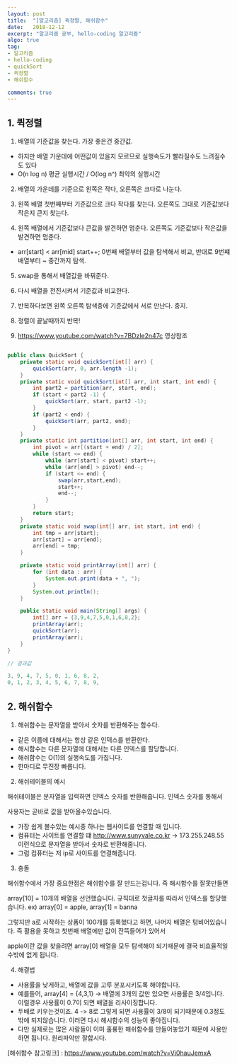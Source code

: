 ```yaml
---
layout: post
title:  "[알고리즘] 퀵정렬, 해쉬함수"
date:   2018-12-12
excerpt: "알고리즘 공부, hello-coding 알고리즘"
algo: true
tag:
- 알고리즘
- hello-coding
- quickSort
- 퀵정렬
- 해쉬함수

comments: true
---
```


## 1. 퀵정렬

1) 배열의 기준값을 찾는다. 가장 좋은건 중간값.

* 하지만 배열 가운데에 어떤값이 있을지 모르므로 실행속도가 빨라질수도 느려질수도 있다
* O(n log n) 평균 실행시간 / O(log n^) 최악의 실행시간

2) 배열의 가운데를 기준으로 왼쪽은 작다, 오른쪽은 크다로 나눈다.

3) 왼쪽 배열 첫번째부터 기준값으로 크다 작다를 찾는다. 오른쪽도 그대로 기준값보다 작은지 큰지 찾는다.

4) 왼쪽 배열에서 기준값보다 큰값을 발견하면 멈춘다. 오른쪽도 기준값보다 작은값을 발견하면 멈춘다.

* arr[start] < arr[mid] start++; 0번째 배열부터 값을 탐색해서 비교, 반대로 9번쨰 배열부터 ~ 중간까지 탐색.

5) swap을 통해서 배열값을 바꿔준다.

6) 다시 배열을 전진시켜서 기준값과 비교한다.

7) 반복하다보면 왼쪽 오른쪽 탐색중에 기준값에서 서로 만난다. 중지.

8) 정렬이 끝날때까지 반복!

9) <https://www.youtube.com/watch?v=7BDzle2n47c> 영상참조

```java

public class QuickSort {
    private static void quickSort(int[] arr) {
        quickSort(arr, 0, arr.length -1);
    }
    private static void quickSort(int[] arr, int start, int end) {
        int part2 = partition(arr, start, end);
        if (start < part2 -1) {
            quickSort(arr, start, part2 -1);
        }
        if (part2 < end) {
            quickSort(arr, part2, end);
        }
    }
    private static int partition(int[] arr, int start, int end) {
        int pivot = arr[(start + end) / 2];
        while (start <= end) {
            while (arr[start] < pivot) start++;
            while (arr[end] > pivot) end--;
            if (start <= end) {
                swap(arr,start,end);
                start++;
                end--;
            }
        }
        return start;
    }
    private static void swap(int[] arr, int start, int end) {
        int tmp = arr[start];
        arr[start] = arr[end];
        arr[end] = tmp;
    }

    private static void printArray(int[] arr) {
        for (int data : arr) {
            System.out.print(data + ", ");
        }
        System.out.println();
    }

    public static void main(String[] args) {
        int[] arr = {3,9,4,7,5,0,1,6,8,2};
        printArray(arr);
        quickSort(arr);
        printArray(arr);
    }
}

// 결과값

3, 9, 4, 7, 5, 0, 1, 6, 8, 2, 
0, 1, 2, 3, 4, 5, 6, 7, 8, 9, 

```

## 2. 해쉬함수

1) 해쉬함수는 문자열을 받아서 숫자를 반환해주는 함수다.

* 같은 이름에 대해서는 항상 같은 인덱스를 반환한다.
* 해시함수는 다른 문자열에 대해서는 다른 인덱스를 할당합니다.
* 해쉬함수는 O(1)의 실행속도를 가집니다.
* 한마디로 무진장 빠릅니다.

2) 해쉬테이블의 예시

해쉬테이블은 문자열을 입력하면 인덱스 숫자를 반환해줍니다. 인덱스 숫자를 통해서

사용자는 곧바로 값을 받아올수있습니다.

* 가장 쉽게 볼수있는 예시중 하나는 웹사이트를 연결할 때 입니다.
* 컴퓨터는 사이트를 연결할 떄  http://www.sunyvale.co.kr -> 173.255.248.55 이런식으로 문자열을 받아서 숫자로 반환해줍니다.
* 그럼 컴퓨터는 저 ip로 사이트를 연결해줍니다.

3) 충돌

해쉬함수에서 가장 중요한점은 해쉬함수를 잘 만드는겁니다. 즉 해시함수를 잘못만들면

array[10] = 10개의 배열을 선언했습니다. 규칙대로 첫글자를 따라서 인덱스를 할당했습니다. ex) array[0] = apple, array[1] = banna

그렇지만 a로 시작하는 상품이 100개를 등록했다고 하면, 나머지 배열은 텅비어있습니다. 즉 활용을 못하고 첫번째 배열에만 값이 잔뜩들어가 있어서

apple이란 값을 찾을려면 array[0] 배열을 모두 탐색해야 되기때문에 결국 비효율적일수밖에 없게 됩니다.

4) 해결법

* 사용률을 낮게하고, 배열에 값을 고루 분포시키도록 해야합니다.
* 예를들어, array[4] = {4,3,1} -> 배열에 3개의 값만 있으면 사용률은 3/4입니다. 이럴경우 사용률이 0.7이 되면 배열을 리사이징합니다.
* 두배로 키우는것이죠. 4 -> 8로 그렇게 되면 사용률이 3/8이 되기때문에 0.3정도밖에 되지않습니다. 이러면 다시 해시함수의 성능이 좋아집니다.
* 다만 실제로는 많은 사람들이 이미 훌륭한 해쉬함수를 만들어놓았기 때문에 사용만 하면 됩니다. 원리파악만 잘합시다.

[해쉬함수 참고링크] : https://www.youtube.com/watch?v=Vi0hauJemxA 